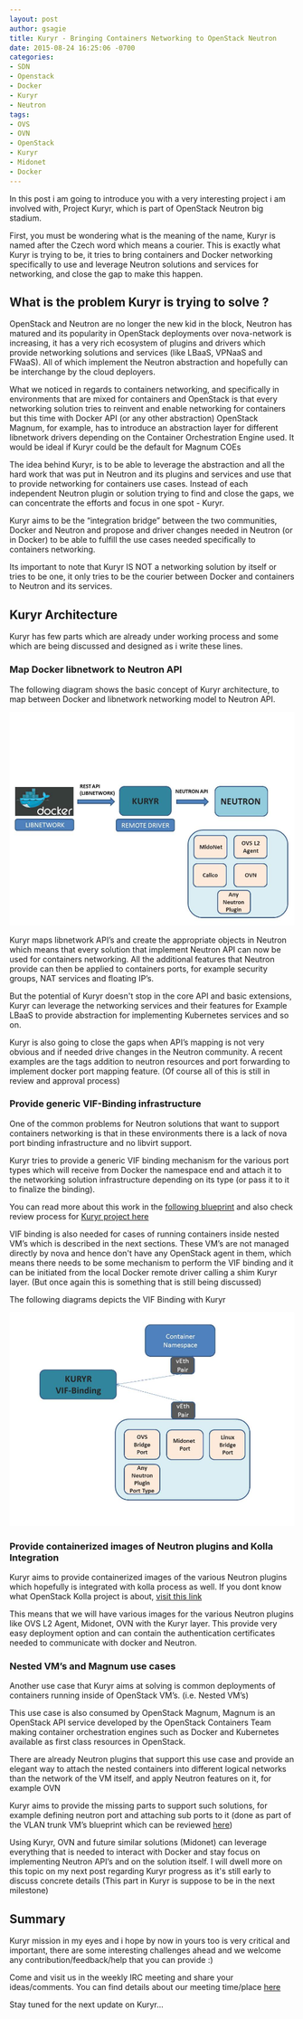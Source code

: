 ```yaml
---
layout: post
author: gsagie
title: Kuryr - Bringing Containers Networking to OpenStack Neutron
date: 2015-08-24 16:25:06 -0700
categories:
- SDN
- Openstack
- Docker
- Kuryr
- Neutron
tags:
- OVS
- OVN
- OpenStack
- Kuryr
- Midonet
- Docker
---
```


In this post i am going to introduce you with a very interesting project i am involved with, Project Kuryr,  which is part of OpenStack Neutron big stadium.

First, you must be wondering what is the meaning of the name, Kuryr is named after the Czech word which means a courier.
This is exactly what Kuryr is trying to be, it tries to bring containers and Docker networking specifically to use and leverage Neutron solutions and services for networking, and close the gap to make this happen.

## What is the problem Kuryr is trying to solve ?

OpenStack and Neutron are no longer the new kid in the block, Neutron has matured and its popularity in OpenStack deployments over nova-network is increasing, it has a very rich ecosystem of plugins and drivers which provide networking solutions and services (like LBaaS, VPNaaS and FWaaS).
All of which implement the Neutron abstraction and hopefully can be interchange by the cloud deployers.

What we noticed in regards to containers networking, and specifically in environments that are mixed for containers and OpenStack is that every networking solution tries to reinvent and enable networking for containers but this time with Docker API (or any other abstraction)
OpenStack Magnum, for example, has to introduce an abstraction layer for different libnetwork drivers depending on the Container Orchestration Engine used. It would be ideal if Kuryr could be the default for Magnum COEs

The idea behind Kuryr, is to be able to leverage the abstraction and all the hard work that was put in Neutron and its plugins and services and use that to provide networking for containers use cases.
Instead of each independent Neutron plugin or solution trying to find and close the gaps, we can concentrate the efforts and focus in one spot - Kuryr.

Kuryr aims to be the “integration bridge” between the two communities, Docker and Neutron and propose and driver changes needed in Neutron (or in Docker) to be able to fulfill the use cases needed specifically to containers networking.

Its important to note that Kuryr IS NOT a networking solution by itself or tries to be one, it only tries to be the courier between Docker and containers to Neutron and its services.

## Kuryr Architecture

Kuryr has few parts which are already under working process and some which are being discussed and designed as i write these lines. 

### Map Docker libnetwork to Neutron API

The following diagram shows the basic concept of Kuryr architecture, to map between Docker and libnetwork networking model to Neutron API.

<img src="https://raw.githubusercontent.com/GalSagie/GalSagie.github.io/master/public/img/kuryr1.jpg" />

Kuryr maps libnetwork API’s and create the appropriate objects in Neutron which means that every solution that implement Neutron API can now be used for containers networking.
All the additional features that Neutron provide can then be applied to containers ports, for example security groups, NAT services and floating IP’s.

But the potential of Kuryr doesn't stop in the core API and basic extensions, Kuryr can leverage the networking services and their features for Example LBaaS to provide abstraction for implementing Kubernetes services and so on.

Kuryr is also going to close the gaps when API’s mapping is not very obvious and if needed drive changes in the Neutron community.
A recent examples are the tags addition to neutron resources and port forwarding to implement docker port mapping feature. (Of course all of this is still in review and approval process)

### Provide generic VIF-Binding infrastructure

One of the common problems for Neutron solutions that want to support containers networking is that in these environments there is a lack of nova port binding infrastructure and no libvirt support.

Kuryr tries to provide a generic VIF binding mechanism for the various port types which will receive from Docker the namespace end and attach it to the networking solution infrastructure depending on its type (or pass it to it to finalize the binding).

You can read more about this work in the [following blueprint](https://blueprints.launchpad.net/kuryr/+spec/vif-binding-and-unbinding-mechanism)
and also check review process for [Kuryr project here](https://review.openstack.org/#/q/status:open+project:openstack/kuryr,n,z)

VIF binding is also needed for cases of running containers inside nested VM’s which is described in the next sections.
These VM’s are not managed directly by nova and hence don't have any OpenStack agent in them, which means there needs to be some mechanism to perform the VIF binding and it can be initiated from the local Docker remote driver calling a shim Kuryr layer. (But once again this is something that is still being discussed)

The following diagrams depicts the VIF Binding with Kuryr

<img src="https://raw.githubusercontent.com/GalSagie/GalSagie.github.io/master/public/img/kuryr2.jpg" />

### Provide containerized images of Neutron plugins and Kolla Integration

Kuryr aims to provide containerized images of the various Neutron plugins which hopefully is integrated with kolla process as well.
If you dont know what OpenStack Kolla project is about, [visit this link](https://wiki.openstack.org/wiki/Kolla)

This means that we will have various images for the various Neutron plugins like OVS L2 Agent, Midonet, OVN with the Kuryr layer.
This provide very easy deployment option and can contain the authentication certificates needed to communicate with docker and Neutron.

### Nested VM’s and Magnum use cases

Another use case that Kuryr aims at solving is common deployments of containers running inside of OpenStack VM’s. (i.e. Nested VM’s)

This use case is also consumed by OpenStack Magnum, Magnum is an OpenStack API service developed by the OpenStack Containers Team making container orchestration engines such as Docker and Kubernetes available as first class resources in OpenStack.

There are already Neutron plugins that support this use case and provide an elegant way to attach the nested containers into different logical networks than the network of the VM itself, and apply Neutron features on it, for example OVN

Kuryr aims to provide the missing parts to support such solutions, for example defining neutron port and attaching sub ports to it (done as part of the VLAN trunk VM’s blueprint which can be reviewed [here](https://blueprints.launchpad.net/openstack/?searchtext=vlan-aware-vms))

Using Kuryr, OVN and future similar solutions (Midonet) can leverage everything that is needed to interact with Docker and stay focus on implementing Neutron API’s and on the solution itself.
I will dwell more on this topic on my next post regarding Kuryr progress as it's still early to discuss concrete details (This part in Kuryr is suppose to be in the next milestone)


## Summary

Kuryr mission in my eyes and i hope by now in yours too is very critical and important, there are some interesting challenges ahead and we welcome any contribution/feedback/help that you can provide :)

Come and visit us in the weekly IRC meeting and share your ideas/comments.
You can find details about our meeting time/place [here](http://eavesdrop.openstack.org/#Kuryr_Project_Meeting)

Stay tuned for the next update on Kuryr...


